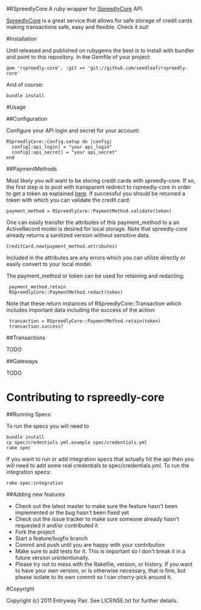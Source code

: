 #RSpreedlyCore
A ruby wrapper for [SpreedlyCore](https://spreedlycore.com/) API.

[SpreedlyCore](https://spreedlycore.com/) is a great service that allows for safe storage of credit cards making transactions safe, easy and flexible. Check it out!

#Installation

Until released and published on rubygems the best is to install with bundler and point to this repository. In the Gemfile of your project:  

    gem 'rspreedly-core', :git => 'git://github.com/seedleaf/rspreedly-core'

And of course: 
  
    bundle install

#Usage

##Configuration

Configure your API login and secret for your account:

    RSpreedlyCore::Config.setup do |config|
      config[:api_login] = "your api_login"
      config[:api_secret] = "your api_secret"
    end

##PaymentMethods

Most likely you will want to be storing credit cards with spreedly-core. If so, the first step is to post with transparent redirect to rspreedly-core in order to get a token as explained [here](https://spreedlycore.com/manual/quickstart). If successful you should be returned a token with which you can validate the credit card:

    payment_method = RSpreedlyCore::PaymentMethod.validate(token)

One can easily transfer the attributes of this payment_method to a an ActiveRecord model is desired for local storage. Note that spreedly-core already returns a sanitized version without sensitive data. 

    CreditCard.new(payment_method.attributes)

Included in the attributes are any errors which you can utilize directly or easily convert to your local model. 

The payment_method or token can be used for retaining and redacting:

     payment_method.retain
     RSpreedlyCore::PaymentMethod.redact(token)

Note that these return instances of RSpreedlyCore::Transaction which includes important data including the success of the action: 

     transaction = RSpreedlyCore::PaymentMethod.retain(token)
     transaction.success?

##Transactions

TODO

##Gateways

TODO

# Contributing to rspreedly-core

##Running Specs

To run the specs you will need to

    bundle install
    cp spec/credentials.yml.example spec/credentials.yml
    rake spec

If you want to run or add integration specs that actually hit the api then you will need to add some real credentials to spec/credentials.yml. To run the integration specs:

    rake spec:integration

##Adding new features
 
* Check out the latest master to make sure the feature hasn't been implemented or the bug hasn't been fixed yet
* Check out the issue tracker to make sure someone already hasn't requested it and/or contributed it
* Fork the project
* Start a feature/bugfix branch
* Commit and push until you are happy with your contribution
* Make sure to add tests for it. This is important so I don't break it in a future version unintentionally.
* Please try not to mess with the Rakefile, version, or history. If you want to have your own version, or is otherwise necessary, that is fine, but please isolate to its own commit so I can cherry-pick around it.

#Copyright

Copyright (c) 2011 Entryway Pair. See LICENSE.txt for
further details.